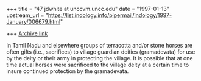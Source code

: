 +++
title = "47 jdwhite at unccvm.uncc.edu"
date = "1997-01-13"
upstream_url = "https://list.indology.info/pipermail/indology/1997-January/006679.html"

+++
[Archive link](https://list.indology.info/pipermail/indology/1997-January/006679.html)

In Tamil Nadu and elsewhere groups of terracotta and/or stone horses are
often gifts (i.e., sacrifices) to village guardian deities (gramadevata) for
use by the deity or their army in protecting the village.  It is possible
that at one time actual horses were sacrificed to the village deity at a
certain time to insure continued protection by the gramadevata.





